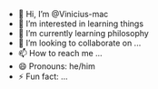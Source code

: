 - 👋 Hi, I’m @Vinicius-mac
- 👀 I’m interested in learning things
- 🌱 I’m currently learning philosophy
- 💞️ I’m looking to collaborate on ...
- 📫 How to reach me ...
- 😄 Pronouns: he/him
- ⚡ Fun fact: ...

<!---
Vinicius-mac/Vinicius-mac is a ✨ special ✨ repository because its `README.md` (this file) appears on your GitHub profile.
You can click the Preview link to take a look at your changes.
--->

